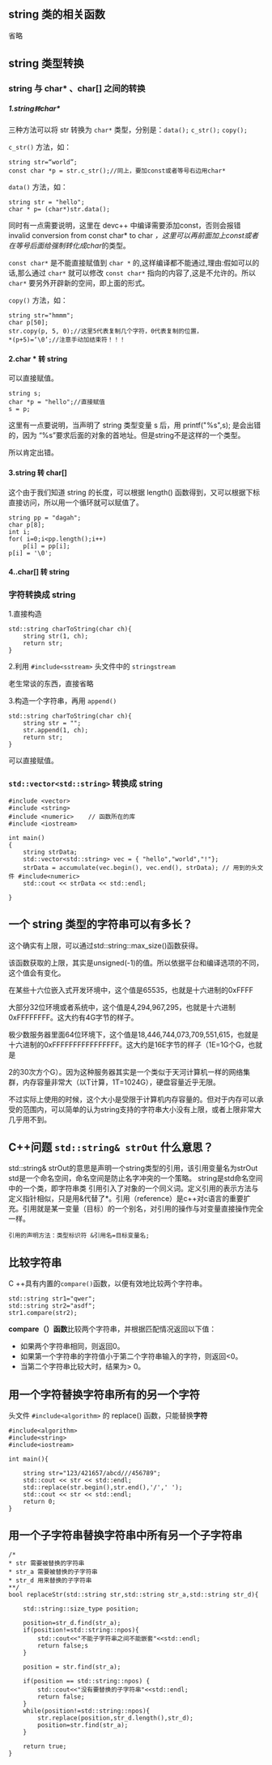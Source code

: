 
## string 类的相关函数

省略

## string 类型转换

### string 与 char* 、char[] 之间的转换

##### 1.string` 转 `char*

三种方法可以将 str 转换为 `char*` 类型，分别是：`data();` `c_str();` `copy();`

`c_str()` 方法，如：  

```
string str=“world”;
const char *p = str.c_str();//同上，要加const或者等号右边用char*
```

`data()` 方法，如：

```
string str = "hello";
char * p= (char*)str.data();
```

同时有一点需要说明，这里在 devc++ 中编译需要添加const，否则会报错 invalid conversion from const      char*  to char *，这里可以再前面加上const或者在等号后面给强制转化成char*的类型。

`const char*` 是不能直接赋值到 `char *` 的,这样编译都不能通过,理由:假如可以的话,那么通过 `char*` 就可以修改 `const char*` 指向的内容了,这是不允许的。所以 `char*` 要另外开辟新的空间，即上面的形式。

`copy()` 方法，如：

```
string str="hmmm";
char p[50];
str.copy(p, 5, 0);//这里5代表复制几个字符，0代表复制的位置，
*(p+5)=‘\0’;//注意手动加结束符！！！
```

#### 2.char * 转 string

   可以直接赋值。

```
string s;
char *p = "hello";//直接赋值
s = p;
```

这里有一点要说明，当声明了 string 类型变量 s 后，用 printf("%s",s); 是会出错的，因为 “%s”要求后面的对象的首地址。但是string不是这样的一个类型。

所以肯定出错。

#### 3.string 转 char[]

   这个由于我们知道 string 的长度，可以根据 length() 函数得到，又可以根据下标直接访问，所以用一个循环就可以赋值了。

```
string pp = "dagah";
char p[8];
int i;
for( i=0;i<pp.length();i++)
	p[i] = pp[i];
p[i] = '\0';
```



#### 4..char[] 转 string

### 字符转换成 string 

1.直接构造

```
std::string charToString(char ch){
    string str(1, ch);
    return str;
}
```

2.利用 `#include<sstream>` 头文件中的 `stringstream`

老生常谈的东西，直接省略

3.构造一个字符串，再用 `append()` 

```
std::string charToString(char ch){
    string str = "";
    str.append(1, ch);
    return str;
}
```



可以直接赋值。

### `std::vector<std::string>` 转换成 string

```
#include <vector>
#include <string>
#include <numeric>    // 函数所在的库
#include <iostream>

int main()
{
	string strData;
	std::vector<std::string> vec = { "hello","world","!"};
	strData = accumulate(vec.begin(), vec.end(), strData); // 用到的头文件 #include<numeric>
	std::cout << strData << std::endl;

}
```



## 一个 string 类型的字符串可以有多长？

这个确实有上限，可以通过std::string::max_size()函数获得。

该函数获取的上限，其实是unsigned(-1)的值。所以依据平台和编译选项的不同，这个值会有变化。

在某些十六位嵌入式开发环境中，这个值是65535，也就是十六进制的0xFFFF

大部分32位环境或者系统中，这个值是4,294,967,295，也就是十六进制0xFFFFFFFF。这大约有4G字节的样子。

极少数服务器里面64位环境下，这个值是18,446,744,073,709,551,615，也就是十六进制的0xFFFFFFFFFFFFFFFF。这大约是16E字节的样子（1E=1G个G，也就是

2的30次方个G）。因为这种服务器其实是一个类似于天河计算机一样的网络集群，内存容量非常大（以T计算，1T=1024G），硬盘容量近乎无限。

不过实际上使用的时候，这个大小是受限于计算机内存容量的。但对于内存可以承受的范围内，可以简单的认为string支持的字符串大小没有上限，或者上限非常大几乎用不到。 

## C++问题 `std::string& strOut` 什么意思？

std::string& strOut的意思是声明一个string类型的引用，该引用变量名为strOut
std是一个命名空间，命名空间是防止名字冲突的一个策略。
string是std命名空间中的一个类，即字符串类
引用引入了对象的一个同义词。定义引用的表示方法与定义指针相似，只是用&代替了*。引用（reference）是c++对c语言的重要扩充。引用就是某一变量（目标）的一个别名，对引用的操作与对变量直接操作完全一样。


```
引用的声明方法：类型标识符 &引用名=目标变量名;
```

##  比较字符串

C ++具有内置的`compare()`函数，以便有效地比较两个字符串。

```
std::string str1="qwer";
std::string str2="asdf";
str1.compare(str2);
```

**compare（）函数**比较两个字符串，并根据匹配情况返回以下值：

- 如果两个字符串相同，则返回0。
- 如果第一个字符串的字符值小于第二个字符串输入的字符，则返回<0。
- 当第二个字符串比较大时，结果为> 0。

## 用一个字符替换字符串所有的另一个字符

头文件 `#include<algorithm>` 的 replace() 函数，只能替换**字符**

```
#include<algorithm>
#include<string>
#include<iostream>

int main(){
    
    string str="123/421657/abcd///456789";
    std::cout << str << std::endl;
    std::replace(str.begin(),str.end(),'/',' ');
    std::cout << str << std::endl;
    return 0;
}
```

## 用一个子字符串替换字符串中所有另一个子字符串

```
/*
* str 需要被替换的字符串
* str_a 需要被替换的子字符串
* str_d 用来替换的子字符串
**/
bool replaceStr(std::string str,std::string str_a,std::string str_d){

    std::string::size_type position;
    
    position=str_d.find(str_a);
    if(position!=std::string::npos){
        std::cout<<"不能子字符串之间不能嵌套"<<std::endl;
        return false;s
    }

    position = str.find(str_a);

    if(position == std::string::npos) {
        std::cout<<"没有要替换的子字符串"<<std::endl;
        return false;
    }
    while(position!=std::string::npos){
        str.replace(position,str_d.length(),str_d);
        position=str.find(str_a);
    }

    return true;
}
```


